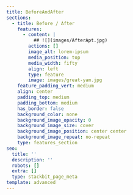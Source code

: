 ```yaml
---
title: BeforeAndAfter
sections:
  - title: Before / After
    features:
      - content: |
          ## ![](images/AfterApt.jpg)
        actions: []
        image_alt: lorem-ipsum
        media_position: top
        media_width: fifty
        align: left
        type: feature
        image: images/great-yam.jpg
    feature_padding_vert: medium
    align: center
    padding_top: medium
    padding_bottom: medium
    has_border: false
    background_color: none
    background_image_opacity: 0
    background_image_size: cover
    background_image_position: center center
    background_image_repeat: no-repeat
    type: features_section
seo:
  title: ''
  description: ''
  robots: []
  extra: []
  type: stackbit_page_meta
template: advanced
---
```

